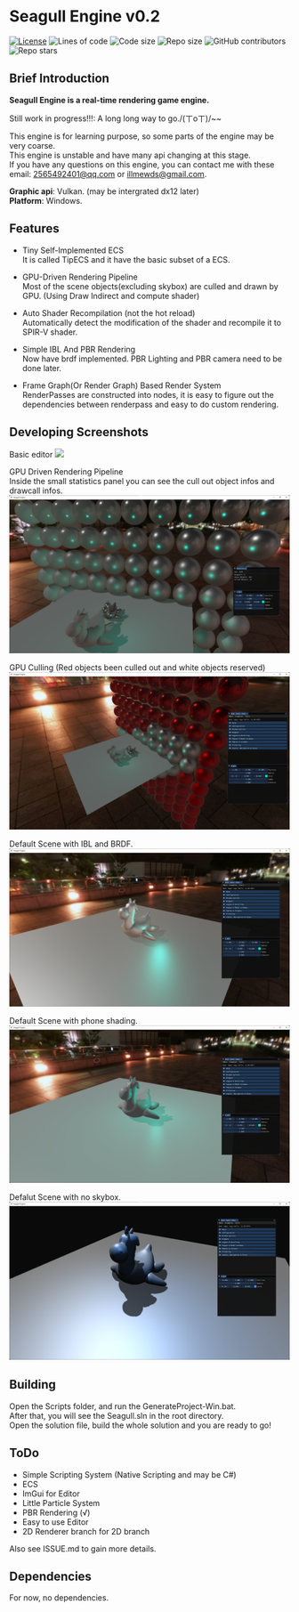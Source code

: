 # Seagull Engine v0.2

[![License](https://img.shields.io/badge/license-MIT-blue)](LICENSE)
![Lines of code](https://img.shields.io/tokei/lines/github/CrystaLamb/Seagull-Engine)
![Code size](https://img.shields.io/github/languages/code-size/CrystaLamb/Seagull-Engine)
![Repo size](https://img.shields.io/github/repo-size/CrystaLamb/Seagull-Engine)
![GitHub contributors](https://img.shields.io/github/contributors/CrystaLamb/Seagull-Engine)
![Repo stars](https://img.shields.io/github/stars/CrystaLamb/Seagull-Engine?style=social)

## Brief Introduction

**Seagull Engine is a real-time rendering game engine.**  

Still work in progress!!!: A long long way to go./(ㄒoㄒ)/~~

This engine is for learning purpose, so some parts of the engine may be very coarse.  
This engine is unstable and have many api changing at this stage.  
If you have any questions on this engine, you can contact me with these email: 2565492401@qq.com or illmewds@gmail.com.

**Graphic api**: Vulkan. (may be intergrated dx12 later)  
**Platform**: Windows.  

## Features
- Tiny Self-Implemented ECS  
It is called TipECS and it have the basic subset of a ECS.

- GPU-Driven Rendering Pipeline  
Most of the scene objects(excluding skybox) are culled and drawn by GPU. (Using Draw Indirect and compute shader)

- Auto Shader Recompilation (not the hot reload)  
Automatically detect the modification of the shader and recompile it to SPIR-V shader.

- Simple IBL And PBR Rendering  
Now have brdf implemented. PBR Lighting and PBR camera need to be done later.

- Frame Graph(Or Render Graph) Based Render System  
RenderPasses are constructed into nodes, it is easy to figure out the dependencies between renderpass and easy to do custom rendering.

## Developing Screenshots

Basic editor
![](Screenshots/editor.gif)

GPU Driven Rendering Pipeline  
Inside the small statistics panel you can see the cull out object infos and drawcall infos.
![](Screenshots/gpu_driven_pipeline.png)

GPU Culling (Red objects been culled out and white objects reserved)
![](Screenshots/scene_gpu_culling.png)

Default Scene with IBL and BRDF.
![](Screenshots/scene_ibl_brdf.png)

Default Scene with phone shading.
![](Screenshots/scene_phong.png)

Defalut Scene with no skybox.
![](Screenshots/scene_no_skybox.png)

## Building

Open the Scripts folder, and run the GenerateProject-Win.bat.  
After that, you will see the Seagull.sln in the root directory.  
Open the solution file, build the whole solution and you are ready to go!

## ToDo

- Simple Scripting System (Native Scripting and may be C#)  
- ECS  
- ImGui for Editor  
- Little Particle System  
- PBR Rendering  (√)
- Easy to use Editor  
- 2D Renderer branch for 2D branch

Also see ISSUE.md to gain more details.

## Dependencies

For now, no dependencies.
